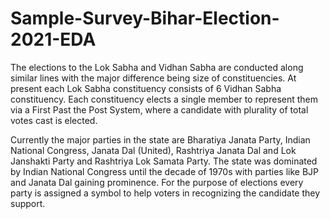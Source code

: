 # Sample-Survey-Bihar-Election-2021-EDA

The elections to the Lok Sabha and Vidhan Sabha are conducted along similar lines with the major difference being size of constituencies. At present each Lok Sabha constituency consists of 6 Vidhan Sabha constituency. Each constituency elects a single member to represent them via a First Past the Post System, where a candidate with plurality of total votes cast is elected.

Currently the major parties in the state are Bharatiya Janata Party, Indian National Congress, Janata Dal (United), Rashtriya Janata Dal and Lok Janshakti Party and Rashtriya Lok Samata Party. The state was dominated by Indian National Congress until the decade of 1970s with parties like BJP and Janata Dal gaining prominence. For the purpose of elections every party is assigned a symbol to help voters in recognizing the candidate they support.
